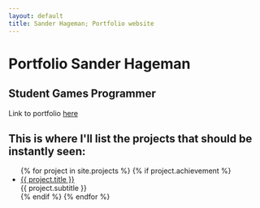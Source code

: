 ```yaml
---
layout: default
title: Sander Hageman; Portfolio website
---
```

# Portfolio Sander Hageman
## Student Games Programmer
Link to portfolio <a href="/portfolio">here</a>

## This is where I'll list the projects that should be instantly seen:
<div class="BestAchievements">
	<ul class="posts">
	 {% for project in site.projects %}
		{% if project.achievement %}
			<li>		
				<a href="{{ project.url }}" title="{{ project.title }}">
					{{ project.title }}
				</a>
				<br>
				{{ project.subtitle }}
			</li>
		{% endif %}
	{% endfor %}
	</ul>
</div>
